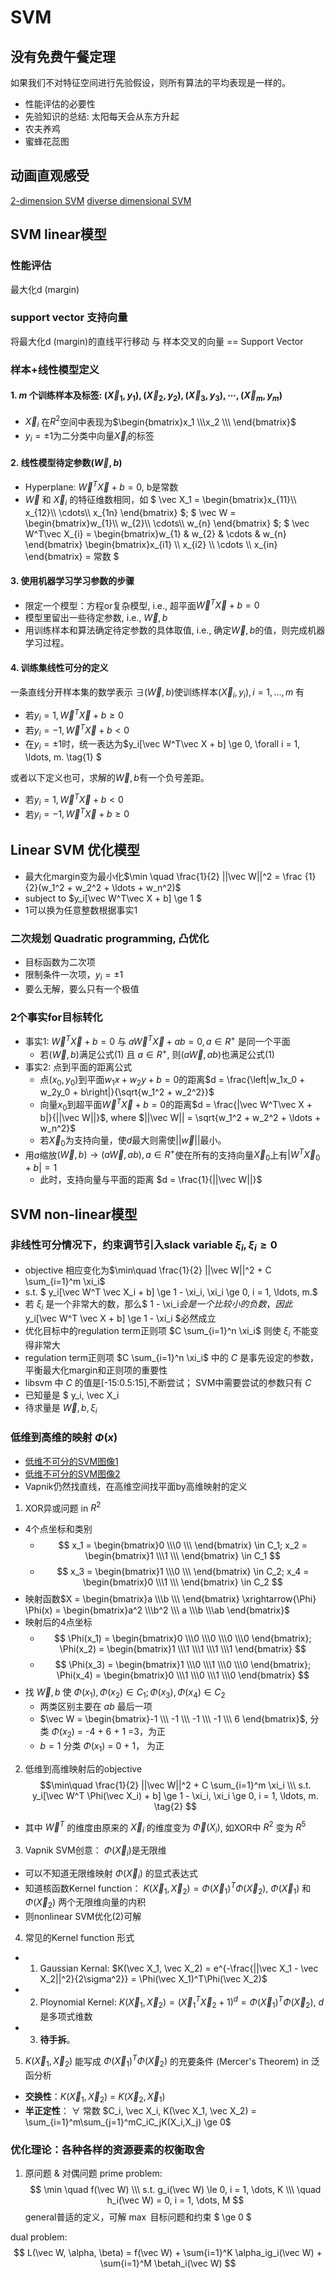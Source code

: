 # SVM

## 没有免费午餐定理
如果我们不对特征空间进行先验假设，则所有算法的平均表现是一样的。
- 性能评估的必要性
- 先验知识的总结: 太阳每天会从东方升起
- 农夫养鸡
- 蜜蜂花蕊图

## 动画直观感受
[2-dimension SVM](https://github.com/BeBraveBeCurious/ML_Datawhle/blob/master/gif/8.SVM.gif)
[diverse dimensional SVM](https://github.com/BeBraveBeCurious/ML_Datawhle/blob/master/gif/9.SVM.gif)

## SVM linear模型

### 性能评估
最大化d (margin)
### support vector 支持向量
将最大化d (margin)的直线平行移动 与 样本交叉的向量 == Support Vector

### 样本+线性模型定义
#### 1. $m$ 个训练样本及标签: $(\vec X_1, y_1), (\vec X_2, y_2), (\vec X_3, y_3), \cdots, (\vec X_m, y_m)$
- $\vec X_i$ 在$R^2$空间中表现为$\begin{bmatrix}x_1 \\\x_2 \\\ \end{bmatrix}$
- $y_i = \pm 1$为二分类中向量$\vec X_i$的标签
#### 2. 线性模型待定参数$(\vec W, b)$
- Hyperplane: $\vec W^T\vec X + b = 0$, b是常数
- $\vec W$ 和 $\vec X_i$ 的特征维数相同，如
$ \vec X_1 = \begin{bmatrix}x_{11}\\\ x_{12}\\\ \cdots\\\ x_{1n} \end{bmatrix} $; 
$ \vec W = \begin{bmatrix}w_{1}\\\ w_{2}\\\ \cdots\\\ w_{n} \end{bmatrix} $; 
$ \vec W^T\vec X_{i} = \begin{bmatrix}w_{1} & w_{2} & \cdots & w_{n} \end{bmatrix}  \begin{bmatrix}x_{i1} \\\ x_{i2} \\\ \cdots \\\ x_{in} \end{bmatrix} = 常数 $
#### 3. 使用机器学习学习参数的步骤
- 限定一个模型：方程or复杂模型, i.e., 超平面$\vec W^T\vec X + b = 0$
- 模型里留出一些待定参数, i.e., $\vec W, b$
- 用训练样本和算法确定待定参数的具体取值, i.e., 确定$\vec W, b$的值，则完成机器学习过程。
#### 4. 训练集线性可分的定义
一条直线分开样本集的数学表示
$\exists (\vec W, b)$使训练样本$(\vec X_i, y_i), i = 1, \ldots, m$ 有
- 若$y_i = 1, \vec W^T\vec X + b \ge 0$
- 若$y_i = -1, \vec W^T\vec X +b \lt 0$
- 在$y_i = \pm 1$时，统一表达为$y_i[\vec W^T\vec X + b] \ge 0, \forall i = 1, \ldots, m. \tag{1} $

或者以下定义也可，求解的$\vec W, b$有一个负号差距。
- 若$y_i = 1, \vec W^T\vec X + b \lt 0$
- 若$y_i = -1, \vec W^T\vec X +b \ge 0$


## Linear SVM 优化模型
- 最大化margin变为最小化$\min   \quad   \frac{1}{2} ||\vec W||^2 = \frac {1}{2}(w_1^2 + w_2^2 + \ldots + w_n^2)$
- subject to $y_i[\vec W^T\vec X + b] \ge 1 $
- 1可以换为任意整数根据事实1
### 二次规划 Quadratic programming, 凸优化
- 目标函数为二次项
- 限制条件一次项，$y_i = \pm 1$
- 要么无解，要么只有一个极值

### 2个事实for目标转化
- 事实1: $\vec W^T\vec X + b = 0$ 与 $a\vec W^T\vec X + ab = 0, a \in R^+$ 是同一个平面
  - 若$(\vec W, b)$满足公式(1) 且 $a \in R^+$, 则$(a\vec W, ab)$也满足公式(1)
- 事实2: 点到平面的距离公式
  - 点$(x_0, y_0)$到平面$w_1x + w_2y + b = 0$的距离$d = \frac{\left|w_1x_0 + w_2y_0 + b\right|}{\sqrt{w_1^2 + w_2^2}}$
  - 向量$x_0$到超平面$\vec W^T\vec X + b = 0$的距离$d = \frac{|\vec W^T\vec X + b|}{||\vec W||}$, where $||\vec W|| = \sqrt{w_1^2 + w_2^2 + \ldots + w_n^2}$
  - 若$\vec X_0$为支持向量，使$d$最大则需使$||\vec w||$最小。
- 用$a$缩放$(\vec W, b)\rightarrow(a\vec W, ab), a \in R^+$使在所有的支持向量$\vec X_0$上有$|W^T\vec X_0 + b| = 1$
  - 此时，支持向量与平面的距离 $d = \frac{1}{||\vec W||}$

  
## SVM non-linear模型
### 非线性可分情况下，约束调节引入slack variable $\xi_i, \xi_i \ge 0$ 
- objective 相应变化为$\min\quad \frac{1}{2} ||\vec W||^2 + C \sum_{i=1}^m \xi_i$
- s.t. $ y_i[\vec W^T \vec X_i + b] \ge 1 - \xi_i, \xi_i \ge 0, i = 1, \ldots, m.$
- 若 $\xi_i$ 是一个非常大的数，那么$ 1 - \xi_i$会是一个比较小的负数，因此$ y_i[\vec W^T \vec X + b] \ge 1 - \xi_i $必然成立
- 优化目标中的regulation term正则项 $C \sum_{i=1}^n \xi_i$ 则使 $\xi_i$ 不能变得非常大
- regulation term正则项 $C \sum_{i=1}^n \xi_i$ 中的 $C$ 是事先设定的参数，平衡最大化margin和正则项的重要性
- libsvm 中 $C$ 的值是[-15:0.5:15],不断尝试； SVM中需要尝试的参数只有 $C$ 
- 已知量是 $ y_i, \vec X_i
- 待求量是 $\vec W, b, \xi_i$

### 低维到高维的映射 $\Phi(x)$
- [低维不可分的SVM图像1](https://github.com/BeBraveBeCurious/ML_Datawhle/blob/master/images/SVM-%E9%9D%9E%E7%BA%BF%E6%80%A7%E6%A0%B7%E6%9C%AC%E5%8F%AF%E5%88%86%E5%9B%BE.png)
- [低维不可分的SVM图像2](https://github.com/BeBraveBeCurious/ML_Datawhle/blob/master/images/SVM%E6%9B%B2%E9%9D%A2%E6%8A%95%E5%BD%B1.PNG)
- Vapnik仍然找直线，在高维空间找平面by高维映射的定义
1. XOR异或问题 in $R^2$
- 4个点坐标和类别
  - $$ x_1 = \begin{bmatrix}0 \\\0 \\\ \end{bmatrix} \in C_1; x_2 = \begin{bmatrix}1 \\\1 \\\ \end{bmatrix} \in C_1 $$
  - $$ x_3 = \begin{bmatrix}1 \\\0 \\\ \end{bmatrix} \in C_2; x_4 = \begin{bmatrix}0 \\\1 \\\ \end{bmatrix} \in C_2 $$
- 映射函数$X = \begin{bmatrix}a \\\b \\\ \end{bmatrix} \xrightarrow{\Phi} \Phi(x) = \begin{bmatrix}a^2 \\\b^2 \\\ a \\\b \\\ab \end{bmatrix}$
- 映射后的4点坐标
  - $$ \Phi(x_1) = \begin{bmatrix}0 \\\0 \\\0 \\\0 \\\0 \end{bmatrix}; \Phi(x_2) = \begin{bmatrix}1 \\\1 \\\1 \\\1 \\\1 \end{bmatrix} $$
  - $$ \Phi(x_3) = \begin{bmatrix}1 \\\0 \\\1 \\\0 \\\0 \end{bmatrix}; \Phi(x_4) = \begin{bmatrix}0 \\\1 \\\0 \\\1 \\\0 \end{bmatrix} $$ 
- 找 $\vec W, b$ 使 $\Phi(x_1),\Phi(x_2) \in C_1; \Phi(x_3),\Phi(x_4) \in C_2$
  - 两类区别主要在 $ab$ 最后一项
  - $\vec W = \begin{bmatrix}-1 \\\ -1 \\\ -1 \\\ -1 \\\ 6 \end{bmatrix}$, 分类 $\Phi(x_2)$ = -4 + 6 + 1 =3，为正
  - $b = 1$ 分类 $\Phi(x_1)$ = 0 + 1， 为正
2. 低维到高维映射后的objective
$$\min\quad \frac{1}{2} ||\vec W||^2 + C \sum_{i=1}^m \xi_i \\\
s.t. y_i[\vec W^T \Phi(\vec X_i) + b] \ge 1 - \xi_i, \xi_i \ge 0, i = 1, \ldots, m. \tag{2} $$
- 其中 $\vec W^T$ 的维度由原来的 $\vec X_i$ 的维度变为 $\vec \Phi(X_i)$, 如XOR中 $R^2$ 变为 $R^5$
3. Vapnik SVM创意： $\Phi(\vec X_i)$是无限维
- 可以不知道无限维映射 $\Phi(\vec X_i)$ 的显式表达式
- 知道核函数Kernel function： $K(\vec X_1, \vec X_2) = \Phi(\vec X_1)^T\Phi(\vec X_2)$, $\Phi(\vec X_1)$ 和 $\Phi(\vec X_2)$ 两个无限维向量的内积
- 则nonlinear SVM优化(2)可解
4. 常见的Kernel function 形式
  - 1. Gaussian Kernal: $K(\vec X_1, \vec X_2) = e^{-\frac{||\vec X_1 - \vec X_2||^2}{2\sigma^2}} = \Phi(\vec X_1)^T\Phi(\vec X_2)$
  - 2. Ploynomial Kernel: $K(\vec X_1, \vec X_2) = (\vec X_1^T\vec X_2 + 1)^d = \Phi(\vec X_1)^T\Phi(\vec X_2)$, $d$ 是多项式维数
  - 3. **待手拆**。
5.  $K(\vec X_1, \vec X_2)$ 能写成 $\Phi(\vec X_1)^T\Phi(\vec X_2)$ 的充要条件 (Mercer's Theorem) in 泛函分析
  - **交换性**：$K(\vec X_1, \vec X_2)$ = $K(\vec X_2, \vec X_1)$
  - **半正定性**： $\forall$ 常数 $C_i, \vec X_i, K(\vec X_1, \vec X_2) = \sum_{i=1}^m\sum_{j=1}^mC_iC_jK(X_i,X_j) \ge 0$
### 优化理论：各种各样的资源要素的权衡取舍
1. 原问题 & 对偶问题
prime problem:
$$ \min \quad f(\vec W) \\\ s.t. g_i(\vec W) \le 0, i = 1, \dots, K  \\\ \quad h_i(\vec W) = 0, i = 1, \dots, M $$
general普适的定义，可解 $\max$ 目标问题和约束 $ \ge 0 $

dual problem: 
$$ L(\vec W, \alpha, \beta) = f(\vec W) + \sum{i=1}^K \alpha_ig_i(\vec W) + \sum{i=1}^M \betah_i(\vec W) $$
  
